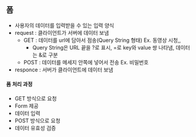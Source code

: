 ## 폼
* 사용자의 데이터를 입력받을 수 있는 입력 양식
* request : 클라이언트가 서버에 데이터 보냄
    * GET : 데이터를 url에 담아서 점송(Query String 형태) Ex. 동영상 시청,,
        * Query String은 URL 끝을 ?로 표시, =로 key와 value 쌍 나타냄, 데이터는 &로 구분
    * POST : 데이터를 메세지 안쪽에 넣어서 전송 Ex. 비밀번호
* responce : 서버가 클라이언트에 데이터 보냄

#### 폼 처리 과정
* GET 방식으로 요청
* Form 제공
* 데이터 입력
* POST 방식으로 요청
* 데이터 유효성 검증
